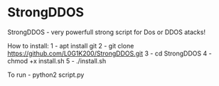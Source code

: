 # StrongDDOS
StrongDDOS - very powerfull strong script for Dos or DDOS atacks!

How to install:
 1 - apt install git
 2 - git clone https://github.com/L0G1K200/StrongDDOS.git
 3 - cd StrongDDOS
 4 - chmod +x install.sh
 5 - ./install.sh

To run - python2 script.py

